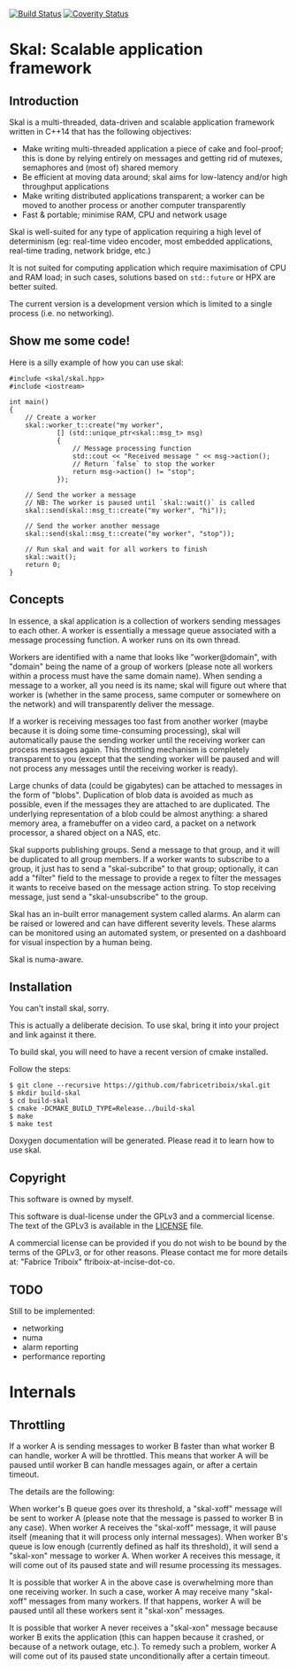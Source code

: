 [![Build Status](https://travis-ci.org/fabricetriboix/skal.svg?branch=master)](https://travis-ci.org/fabricetriboix/skal)
[![Coverity Status](https://scan.coverity.com/projects/14554/badge.svg)](https://scan.coverity.com/projects/fabricetriboix-skal)

Skal: Scalable application framework
====================================

Introduction
------------

Skal is a multi-threaded, data-driven and scalable application
framework written in C++14 that has the following objectives:
 - Make writing multi-threaded application a piece of cake and
   fool-proof; this is done by relying entirely on messages and getting
   rid of mutexes, semaphores and (most of) shared memory
 - Be efficient at moving data around; skal aims for low-latency and/or
   high throughput applications
 - Make writing distributed applications transparent; a worker can be
   moved to another process or another computer transparently
 - Fast & portable; minimise RAM, CPU and network usage

Skal is well-suited for any type of application requiring a high level
of determinism (eg: real-time video encoder, most embedded
applications, real-time trading, network bridge, etc.)

It is not suited for computing application which require maximisation
of CPU and RAM load; in such cases, solutions based on `std::future`
or HPX are better suited.

The current version is a development version which is limited to a
single process (i.e. no networking).

Show me some code!
------------------

Here is a silly example of how you can use skal:

    #include <skal/skal.hpp>
    #include <iostream>

    int main()
    {
        // Create a worker
        skal::worker_t::create("my worker",
                [] (std::unique_ptr<skal::msg_t> msg)
                {
                    // Message processing function
                    std::cout << "Received message " << msg->action();
                    // Return `false` to stop the worker
                    return msg->action() != "stop";
                });

        // Send the worker a message
        // NB: The worker is paused until `skal::wait()` is called
        skal::send(skal::msg_t::create("my worker", "hi"));

        // Send the worker another message
        skal::send(skal::msg_t::create("my worker", "stop"));

        // Run skal and wait for all workers to finish
        skal::wait();
        return 0;
    }

Concepts
--------

In essence, a skal application is a collection of workers sending
messages to each other. A worker is essentially a message queue
associated with a message processing function. A worker runs on its
own thread.

Workers are identified with a name that looks like "worker@domain",
with "domain" being the name of a group of workers (please note all
workers within a process must have the same domain name). When sending
a message to a worker, all you need is its name; skal will figure out
where that worker is (whether in the same process, same computer or
somewhere on the network) and will transparently deliver the message.

If a worker is receiving messages too fast from another worker (maybe
because it is doing some time-consuming processing), skal will
automatically pause the sending worker until the receiving worker can
process messages again. This throttling mechanism is completely
transparent to you (except that the sending worker will be paused and
will not process any messages until the receiving worker is ready).

Large chunks of data (could be gigabytes) can be attached to messages
in the form of "blobs". Duplication of blob data is avoided as much as
possible, even if the messages they are attached to are duplicated. The
underlying representation of a blob could be almost anything: a shared
memory area, a framebuffer on a video card, a packet on a network
processor, a shared object on a NAS, etc.

Skal supports publishing groups. Send a message to that group, and it
will be duplicated to all group members. If a worker wants to
subscribe to a group, it just has to send a "skal-subcribe" to that
group; optionally, it can add a "filter" field to the message to
provide a regex to filter the messages it wants to receive based on
the message action string. To stop receiving message, just send a
"skal-unsubscribe" to the group.

Skal has an in-built error management system called alarms. An alarm
can be raised or lowered and can have different severity levels. These
alarms can be monitored using an automated system, or presented on a
dashboard for visual inspection by a human being.

Skal is numa-aware.

Installation
------------

You can't install skal, sorry.

This is actually a deliberate decision. To use skal, bring it into
your project and link against it there.

To build skal, you will need to have a recent version of cmake
installed.

Follow the steps:

    $ git clone --recursive https://github.com/fabricetriboix/skal.git
    $ mkdir build-skal
    $ cd build-skal
    $ cmake -DCMAKE_BUILD_TYPE=Release../build-skal
    $ make
    $ make test

Doxygen documentation will be generated. Please read it to learn how
to use skal.

Copyright
---------

This software is owned by myself.

This software is dual-license under the GPLv3 and a commercial license.
The text of the GPLv3 is available in the [LICENSE](LICENSE) file.

A commercial license can be provided if you do not wish to be bound by
the terms of the GPLv3, or for other reasons. Please contact me for more
details at: "Fabrice Triboix" ftriboix-at-incise-dot-co.

TODO
----

Still to be implemented:
 - networking
 - numa
 - alarm reporting
 - performance reporting

Internals
=========

Throttling
----------

If a worker A is sending messages to worker B faster than what worker
B can handle, worker A will be throttled. This means that worker A
will be paused until worker B can handle messages again, or after a
certain timeout.

The details are the following:

When worker's B queue goes over its threshold, a "skal-xoff" message
will be sent to worker A (please note that the message is passed to
worker B in any case). When worker A receives the "skal-xoff" message,
it will pause itself (meaning that it will process only internal
messages). When worker B's queue is low enough (currently defined as
half its threshold), it will send a "skal-xon" message to worker A.
When worker A receives this message, it will come out of its paused
state and will resume processing its messages.

It is possible that worker A in the above case is overwhelming more
than one receiving worker. In such a case, worker A may receive many
"skal-xoff" messages from many workers. If that happens, worker A will
be paused until all these workers sent it "skal-xon" messages.

It is possible that worker A never receives a "skal-xon" message
because worker B exits the application (this can happen because it
crashed, or because of a network outage, etc.). To remedy such a
problem, worker A will come out of its paused state unconditionally
after a certain timeout.

